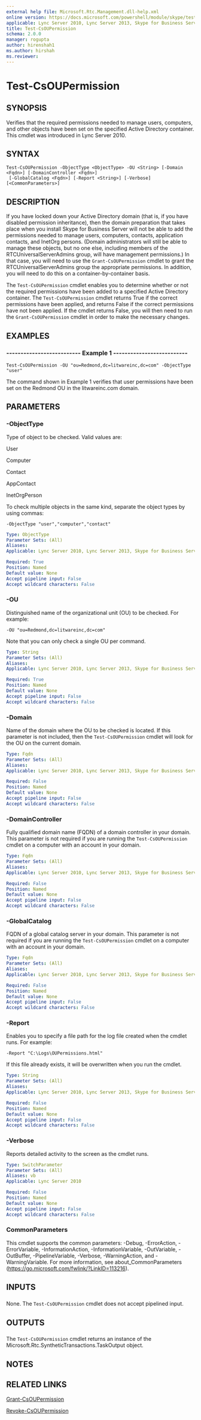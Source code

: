 ```yaml
---
external help file: Microsoft.Rtc.Management.dll-help.xml
online version: https://docs.microsoft.com/powershell/module/skype/test-csoupermission
applicable: Lync Server 2010, Lync Server 2013, Skype for Business Server 2015, Skype for Business Server 2019
title: Test-CsOUPermission
schema: 2.0.0
manager: rogupta
author: hirenshah1
ms.author: hirshah
ms.reviewer:
---
```


# Test-CsOUPermission

## SYNOPSIS
Verifies that the required permissions needed to manage users, computers, and other objects have been set on the specified Active Directory container.
This cmdlet was introduced in Lync Server 2010.


## SYNTAX

```
Test-CsOUPermission -ObjectType <ObjectType> -OU <String> [-Domain <Fqdn>] [-DomainController <Fqdn>]
 [-GlobalCatalog <Fqdn>] [-Report <String>] [-Verbose] [<CommonParameters>]
```

## DESCRIPTION
If you have locked down your Active Directory domain (that is, if you have disabled permission inheritance), then the domain preparation that takes place when you install Skype for Business Server will not be able to add the permissions needed to manage users, computers, contacts, application contacts, and InetOrg persons.
(Domain administrators will still be able to manage these objects, but no one else, including members of the RTCUniversalServerAdmins group, will have management permissions.) In that case, you will need to use the `Grant-CsOUPermission` cmdlet to grant the RTCUniversalServerAdmins group the appropriate permissions.
In addition, you will need to do this on a container-by-container basis.

The `Test-CsOUPermission` cmdlet enables you to determine whether or not the required permissions have been added to a specified Active Directory container.
The `Test-CsOUPermission` cmdlet returns True if the correct permissions have been applied, and returns False if the correct permissions have not been applied.
If the cmdlet returns False, you will then need to run the `Grant-CsOUPermission` cmdlet in order to make the necessary changes.


## EXAMPLES

### -------------------------- Example 1 --------------------------
```
Test-CsOUPermission -OU "ou=Redmond,dc=litwareinc,dc=com" -ObjectType "user"
```

The command shown in Example 1 verifies that user permissions have been set on the Redmond OU in the litwareinc.com domain.


## PARAMETERS

### -ObjectType
Type of object to be checked.
Valid values are:

User

Computer

Contact

AppContact

InetOrgPerson

To check multiple objects in the same kind, separate the object types by using commas:

`-ObjectType "user","computer","contact"`


```yaml
Type: ObjectType
Parameter Sets: (All)
Aliases: 
Applicable: Lync Server 2010, Lync Server 2013, Skype for Business Server 2015, Skype for Business Server 2019

Required: True
Position: Named
Default value: None
Accept pipeline input: False
Accept wildcard characters: False
```

### -OU
Distinguished name of the organizational unit (OU) to be checked.
For example:

`-OU "ou=Redmond,dc=litwareinc,dc=com"`

Note that you can only check a single OU per command.


```yaml
Type: String
Parameter Sets: (All)
Aliases: 
Applicable: Lync Server 2010, Lync Server 2013, Skype for Business Server 2015, Skype for Business Server 2019

Required: True
Position: Named
Default value: None
Accept pipeline input: False
Accept wildcard characters: False
```

### -Domain
Name of the domain where the OU to be checked is located.
If this parameter is not included, then the `Test-CsOUPermission` cmdlet will look for the OU on the current domain.


```yaml
Type: Fqdn
Parameter Sets: (All)
Aliases: 
Applicable: Lync Server 2010, Lync Server 2013, Skype for Business Server 2015, Skype for Business Server 2019

Required: False
Position: Named
Default value: None
Accept pipeline input: False
Accept wildcard characters: False
```

### -DomainController
Fully qualified domain name (FQDN) of a domain controller in your domain.
This parameter is not required if you are running the `Test-CsOUPermission` cmdlet on a computer with an account in your domain.


```yaml
Type: Fqdn
Parameter Sets: (All)
Aliases: 
Applicable: Lync Server 2010, Lync Server 2013, Skype for Business Server 2015, Skype for Business Server 2019

Required: False
Position: Named
Default value: None
Accept pipeline input: False
Accept wildcard characters: False
```

### -GlobalCatalog
FQDN of a global catalog server in your domain.
This parameter is not required if you are running the `Test-CsOUPermission` cmdlet on a computer with an account in your domain.


```yaml
Type: Fqdn
Parameter Sets: (All)
Aliases: 
Applicable: Lync Server 2010, Lync Server 2013, Skype for Business Server 2015, Skype for Business Server 2019

Required: False
Position: Named
Default value: None
Accept pipeline input: False
Accept wildcard characters: False
```

### -Report
Enables you to specify a file path for the log file created when the cmdlet runs.
For example:

`-Report "C:\Logs\OUPermissions.html"`

If this file already exists, it will be overwritten when you run the cmdlet.


```yaml
Type: String
Parameter Sets: (All)
Aliases: 
Applicable: Lync Server 2010, Lync Server 2013, Skype for Business Server 2015, Skype for Business Server 2019

Required: False
Position: Named
Default value: None
Accept pipeline input: False
Accept wildcard characters: False
```

### -Verbose
Reports detailed activity to the screen as the cmdlet runs.

```yaml
Type: SwitchParameter
Parameter Sets: (All)
Aliases: vb
Applicable: Lync Server 2010

Required: False
Position: Named
Default value: None
Accept pipeline input: False
Accept wildcard characters: False
```

### CommonParameters
This cmdlet supports the common parameters: -Debug, -ErrorAction, -ErrorVariable, -InformationAction, -InformationVariable, -OutVariable, -OutBuffer, -PipelineVariable, -Verbose, -WarningAction, and -WarningVariable. For more information, see about_CommonParameters (https://go.microsoft.com/fwlink/?LinkID=113216).

## INPUTS

###  
None.
The `Test-CsOUPermission` cmdlet does not accept pipelined input.

## OUTPUTS

###  
The `Test-CsOUPermission` cmdlet returns an instance of the Microsoft.Rtc.SyntheticTransactions.TaskOutput object.

## NOTES

## RELATED LINKS

[Grant-CsOUPermission](Grant-CsOUPermission.md)

[Revoke-CsOUPermission](Revoke-CsOUPermission.md)

